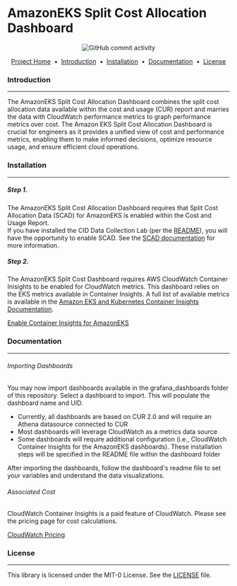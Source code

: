 # AmazonEKS Split Cost Allocation Dashboard

<p align="center">
<img alt="GitHub commit activity" src="https://img.shields.io/github/commit-activity/m/aws-samples/coast-grafana-cost-intelligence-dashboards">

</p>

<p align="center">
<a href="../../README.md">Project Home</a> &nbsp;&bull;&nbsp;
<a href="#introduction">Introduction</a> &nbsp;&bull;&nbsp;
<a href="#installation">Installation</a> &nbsp;&bull;&nbsp;
<a href="#documentation">Documentation</a> &nbsp;&bull;&nbsp;
<a href="#license">License</a>
</p>

### Introduction
---

The AmazonEKS Split Cost Allocation Dashboard combines the split cost allocation data available within the cost and usage (CUR) report and marries the data with CloudWatch performance metrics to graph performance metrics over cost.  The Amazon EKS Split Cost Allocation Dashboard is crucial for engineers as it provides a unified view of cost and performance metrics, enabling them to make informed decisions, optimize resource usage, and ensure efficient cloud operations.


### Installation
---

##### Step 1.

The AmazonEKS Split Cost Allocation Dashboard requires that Split Cost Allocation Data (SCAD) for AmazonEKS is enabled within the Cost and Usage Report.  
If you have installed the CID Data Collection Lab (per the [README](../../README.md)), you will have the opportunity to enable SCAD.  See the [SCAD documentation](https://docs.aws.amazon.com/cur/latest/userguide/split-cost-allocation-data.html) for more information.  

##### Step 2.

The AmazonEKS Split Cost Dashboard requires AWS CloudWatch Container Inisights to be enabled for CloudWatch metrics.  This dashboard relies on the EKS metrics available in Container Insights.  A full list of available metrics is available in the [Amazon EKS and Kubernetes Container Insights Documentation](https://docs.aws.amazon.com/AmazonCloudWatch/latest/monitoring/Container-Insights-metrics-EKS.html).

[Enable Container Insights for AmazonEKS](https://docs.aws.amazon.com/AmazonCloudWatch/latest/monitoring/Container-Insights-metrics-enhanced-EKS.html)

### Documentation
---

###### Importing Dashboards

You may now import dashboards available in the grafana_dashboards folder of this repository. Select a dashboard to import. This will populate the dashboard name and UID.

- Currently, all dashboards are based on CUR 2.0 and will require an Athena datasource connected to CUR
- Most dashboards will leverage CloudWatch as a metrics data source
- Some dashboards will require additional configuration (i.e., CloudWatch Container Insights for the AmazonEKS dashboards). These installation steps will be specified in the README file within the dashboard folder

After importing the dashboards, follow the dashboard's readme file to set your variables and understand the data visualizations.

######  Associated Cost
CloudWatch Container Insights is a paid feature of CloudWatch.  Please see the pricing page for cost calculations.

[CloudWatch Pricing](https://aws.amazon.com/cloudwatch/pricing/)

### License
---
This library is licensed under the MIT-0 License. See the [LICENSE](https://github.com/aws-samples/COAST/blob/main/LICENSE) file.
